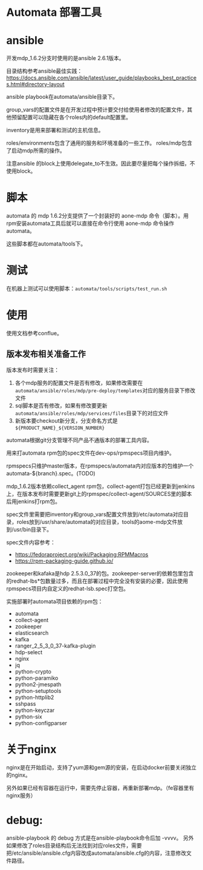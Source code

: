 # Automata 部署工具

# ansible

开发mdp_1.6.2分支时使用的是ansible 2.6.1版本。

目录结构参考ansible最佳实践：https://docs.ansible.com/ansible/latest/user_guide/playbooks_best_practices.html#directory-layout

ansible playbook在automata/ansible目录下。

group_vars的配置文件是在开发过程中预计要交付给使用者修改的配置文件，其他预留配置可以隐藏在各个roles内的default配置里。

inventory是用来部署和测试的主机信息。

roles/environments包含了通用的服务和环境准备的一些工作。
roles/mdp包含了启动mdp所需的操作。

注意ansible 的block上使用delegate_to不生效。因此要尽量把每个操作拆细，不使用block。

# 脚本

automata 的 mdp 1.6.2分支提供了一个封装好的 aone-mdp 命令（脚本）。用rpm安装automata工具后就可以直接在命令行使用 aone-mdp 命令操作automata。

这些脚本都在automata/tools下。

# 测试

在机器上测试可以使用脚本：``` automata/tools/scripts/test_run.sh ```

# 使用

使用文档参考conflue。

## 版本发布相关准备工作

版本发布时需要关注：
 1. 各个mdp服务的配置文件是否有修改，如果修改需要在```automata/ansible/roles/mdp/pre-deploy/templates```对应的服务目录下修改文件
 2. sql脚本是否有修改，如果有修改要更新```automata/ansible/roles/mdp/services/files```目录下的对应文件
 3. 新版本要checkout新分支，分支命名方式是```${PRODUCT_NAME}_${VERSION_NUMBER}```

automata根据git分支管理不同产品不通版本的部署工具内容。

用来打automata rpm包的spec文件在dev-ops/rpmspecs项目内维护。

rpmspecs只维护master版本，在rpmspecs/automata内对应版本的包维护一个automata-${branch}.spec。(TODO)

mdp_1.6.2版本依赖collect_agent rpm包，collect-agent打包已经更新到jenkins上，在版本发布时需要更新git上的rpmspec/collect-agent/SOURCES里的脚本后用jenkins打rpm包。

spec文件里需要把inventory和group_vars配置文件放到/etc/automata对应目录，roles放到/usr/share/automata的对应目录，tools的aome-mdp文件放到/usr/bin目录下。

spec文件内容参考：
- https://fedoraproject.org/wiki/Packaging:RPMMacros
- https://rpm-packaging-guide.github.io/

zookeeper和kafaka是hdp 2.5.3.0_37的包。zookeeper-server的依赖包里包含的redhat-lbs*包数量过多，而且在部署过程中完全没有安装的必要，因此使用rpmspecs项目内自定义的redhat-lsb.spec打空包。

实施部署时automata项目依赖的rpm包：
  -  automata
  -  collect-agent
  -  zookeeper
  -  elasticsearch
  -  kafka
  -  ranger_2_5_3_0_37-kafka-plugin
  -  hdp-select
  -  nginx
  -  jq
  -  python-crypto
  -  python-paramiko
  -  python2-jmespath
  -  python-setuptools
  -  python-httplib2
  -  sshpass
  -  python-keyczar
  -  python-six
  -  python-configparser


# 关于nginx

nginx是在开始启动，支持了yum源和gem源的安装，在启动docker前要关闭独立的nginx。

另外如果已经有容器在运行中，需要先停止容器，再重新部署mdp。（fe容器里有nginx服务）

# debug:

ansible-playbook 的 debug 方式是在ansible-playbook命令后加 -vvvv。
另外如果修改了roles目录结构后无法找到对应roles文件，需要把/etc/ansible/ansible.cfg内容改成automata/ansible.cfg的内容，注意修改文件路径。
